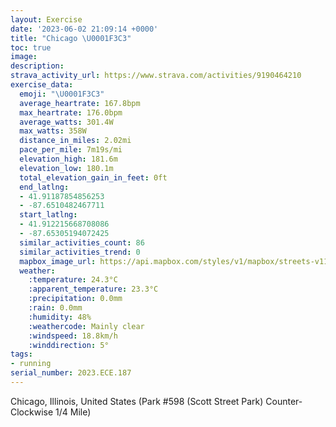 ```yaml
---
layout: Exercise
date: '2023-06-02 21:09:14 +0000'
title: "Chicago \U0001F3C3"
toc: true
image:
description:
strava_activity_url: https://www.strava.com/activities/9190464210
exercise_data:
  emoji: "\U0001F3C3"
  average_heartrate: 167.8bpm
  max_heartrate: 176.0bpm
  average_watts: 301.4W
  max_watts: 358W
  distance_in_miles: 2.02mi
  pace_per_mile: 7m19s/mi
  elevation_high: 181.6m
  elevation_low: 180.1m
  total_elevation_gain_in_feet: 0ft
  end_latlng:
  - 41.91187854856253
  - -87.6510482467711
  start_latlng:
  - 41.912215668708086
  - -87.65305194072425
  similar_activities_count: 86
  similar_activities_trend: 0
  mapbox_image_url: https://api.mapbox.com/styles/v1/mapbox/streets-v11/static/path-5+787af2-1.0(g%7Bx~F~k~uOEgBM_%40%3FO~AyBd%40w%40De%40Ti%40%40IE%7D%40H_A%3Fs%40%40AZCBIEaECkII%7BADm%40Gi%40Fs%40AeBB_%40DKz%40k%40V%40PCPFDL%3F%60%40BbEBZFPNPVJP%3FZEp%40%40JG%5Ei%40BQ%3FeBGsAEOIMQOMCoAA%5BFQNGNGZA%7CCBZHXPPTJrACf%40ULQD%5B%40gACqAC_%40IWKMIGOCi%40Au%40BOHORK%5ECN%40fDDPJTRLLBp%40%3Fp%40GVOLUDiAAeCO%5BKKMEo%40Ik%40%3FQBWVO%5ECXA~%40DzADXV%60%40NDT%40h%40Aj%40GNGPSDOB%5BEuBE%7B%40M%5BKIUIuEQ_%40AWDKRAXBlAEhADtAA~%40BlBAv%40Df%40%40tCBb%40%3FhGBhCH%5ECb%40_%40%5C),pin-s-s+e5b22e(-87.65136,41.91172),pin-s-f+89ae00(-87.64976999999998,41.910949999999964)/auto/800x800?access_token=pk.eyJ1Ijoiam9zaGJlY2ttYW4iLCJhIjoiY205eWR2aDd1MWZ6djJrbXc4a3M0bWZleiJ9.XiG9OWkNcZk2QzjJbxLB4A
  weather:
    :temperature: 24.3°C
    :apparent_temperature: 23.3°C
    :precipitation: 0.0mm
    :rain: 0.0mm
    :humidity: 48%
    :weathercode: Mainly clear
    :windspeed: 18.8km/h
    :winddirection: 5°
tags:
- running
serial_number: 2023.ECE.187
---
```

Chicago, Illinois, United States (Park #598 (Scott Street Park) Counter-Clockwise 1/4 Mile)
